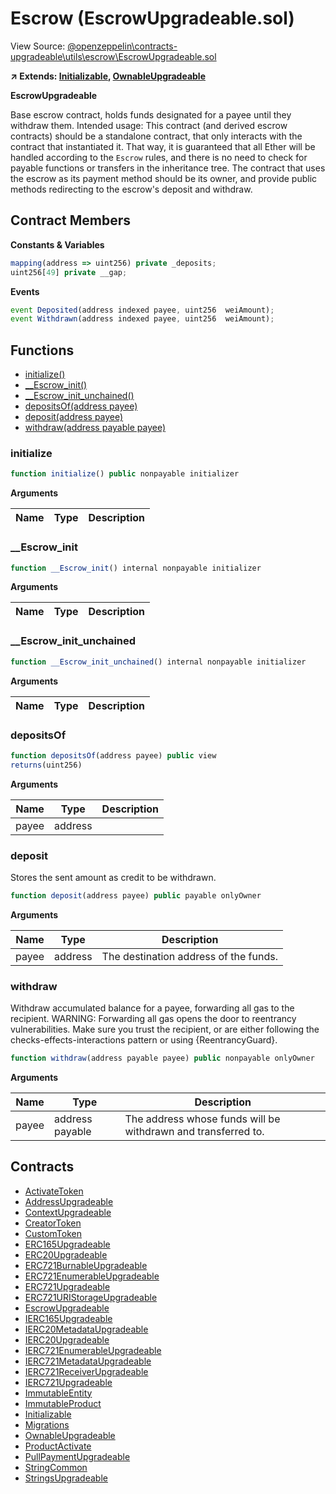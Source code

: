 # Escrow (EscrowUpgradeable.sol)

View Source: [@openzeppelin\contracts-upgradeable\utils\escrow\EscrowUpgradeable.sol](..\@openzeppelin\contracts-upgradeable\utils\escrow\EscrowUpgradeable.sol)

**↗ Extends: [Initializable](Initializable.md), [OwnableUpgradeable](OwnableUpgradeable.md)**

**EscrowUpgradeable**

Base escrow contract, holds funds designated for a payee until they
 withdraw them.
 Intended usage: This contract (and derived escrow contracts) should be a
 standalone contract, that only interacts with the contract that instantiated
 it. That way, it is guaranteed that all Ether will be handled according to
 the `Escrow` rules, and there is no need to check for payable functions or
 transfers in the inheritance tree. The contract that uses the escrow as its
 payment method should be its owner, and provide public methods redirecting
 to the escrow's deposit and withdraw.

## Contract Members
**Constants & Variables**

```js
mapping(address => uint256) private _deposits;
uint256[49] private __gap;

```

**Events**

```js
event Deposited(address indexed payee, uint256  weiAmount);
event Withdrawn(address indexed payee, uint256  weiAmount);
```

## Functions

- [initialize()](#initialize)
- [__Escrow_init()](#__escrow_init)
- [__Escrow_init_unchained()](#__escrow_init_unchained)
- [depositsOf(address payee)](#depositsof)
- [deposit(address payee)](#deposit)
- [withdraw(address payable payee)](#withdraw)

### initialize

```js
function initialize() public nonpayable initializer 
```

**Arguments**

| Name        | Type           | Description  |
| ------------- |------------- | -----|

### __Escrow_init

```js
function __Escrow_init() internal nonpayable initializer 
```

**Arguments**

| Name        | Type           | Description  |
| ------------- |------------- | -----|

### __Escrow_init_unchained

```js
function __Escrow_init_unchained() internal nonpayable initializer 
```

**Arguments**

| Name        | Type           | Description  |
| ------------- |------------- | -----|

### depositsOf

```js
function depositsOf(address payee) public view
returns(uint256)
```

**Arguments**

| Name        | Type           | Description  |
| ------------- |------------- | -----|
| payee | address |  | 

### deposit

Stores the sent amount as credit to be withdrawn.

```js
function deposit(address payee) public payable onlyOwner 
```

**Arguments**

| Name        | Type           | Description  |
| ------------- |------------- | -----|
| payee | address | The destination address of the funds. | 

### withdraw

Withdraw accumulated balance for a payee, forwarding all gas to the
 recipient.
 WARNING: Forwarding all gas opens the door to reentrancy vulnerabilities.
 Make sure you trust the recipient, or are either following the
 checks-effects-interactions pattern or using {ReentrancyGuard}.

```js
function withdraw(address payable payee) public nonpayable onlyOwner 
```

**Arguments**

| Name        | Type           | Description  |
| ------------- |------------- | -----|
| payee | address payable | The address whose funds will be withdrawn and transferred to. | 

## Contracts

* [ActivateToken](ActivateToken.md)
* [AddressUpgradeable](AddressUpgradeable.md)
* [ContextUpgradeable](ContextUpgradeable.md)
* [CreatorToken](CreatorToken.md)
* [CustomToken](CustomToken.md)
* [ERC165Upgradeable](ERC165Upgradeable.md)
* [ERC20Upgradeable](ERC20Upgradeable.md)
* [ERC721BurnableUpgradeable](ERC721BurnableUpgradeable.md)
* [ERC721EnumerableUpgradeable](ERC721EnumerableUpgradeable.md)
* [ERC721Upgradeable](ERC721Upgradeable.md)
* [ERC721URIStorageUpgradeable](ERC721URIStorageUpgradeable.md)
* [EscrowUpgradeable](EscrowUpgradeable.md)
* [IERC165Upgradeable](IERC165Upgradeable.md)
* [IERC20MetadataUpgradeable](IERC20MetadataUpgradeable.md)
* [IERC20Upgradeable](IERC20Upgradeable.md)
* [IERC721EnumerableUpgradeable](IERC721EnumerableUpgradeable.md)
* [IERC721MetadataUpgradeable](IERC721MetadataUpgradeable.md)
* [IERC721ReceiverUpgradeable](IERC721ReceiverUpgradeable.md)
* [IERC721Upgradeable](IERC721Upgradeable.md)
* [ImmutableEntity](ImmutableEntity.md)
* [ImmutableProduct](ImmutableProduct.md)
* [Initializable](Initializable.md)
* [Migrations](Migrations.md)
* [OwnableUpgradeable](OwnableUpgradeable.md)
* [ProductActivate](ProductActivate.md)
* [PullPaymentUpgradeable](PullPaymentUpgradeable.md)
* [StringCommon](StringCommon.md)
* [StringsUpgradeable](StringsUpgradeable.md)
